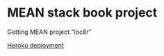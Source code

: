 # MEAN stack book project

Getting MEAN project "loc8r"

[Heroku deployment](https://getting-mean-book-loc8r.herokuapp.com)
